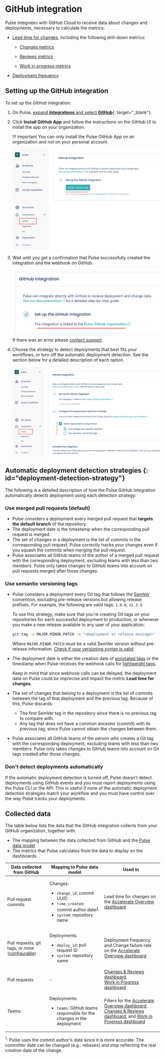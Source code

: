 # GitHub integration

Pulse integrates with GitHub Cloud to receive data about changes and deployments, necessary to calculate the metrics:

-   [Lead time for changes](../metrics/accelerate.md#lead-time-for-changes), including the following drill-down metrics:

    -   [Changes metrics](../metrics/accelerate-changes.md#changes-metrics)

    -   [Reviews metrics](../metrics/accelerate-changes.md#reviews-metrics)

    -   [Work in progress metrics](../metrics/accelerate-wip.md)

-   [Deployment frequency](../metrics/accelerate.md#deployment-frequency)

## Setting up the GitHub integration

To set up the GitHub integration:

1.  On Pulse, [expand **Integrations** and select **GitHub**](https://app.pulse.codacy.com/integrations/github){: target="_blank"}.

1.  Click **Install GitHub App** and follow the instructions on the GitHub UI to install the app on your organization.

    !!! important
        You can only install the Pulse GitHub App on an organization and not on your personal account.

    ![Installing the Pulse GitHub App](images/ghi-installing.png)

1.  Wait until you get a confirmation that Pulse successfully created the integration and the webhook on GitHub.

    ![Pulse GitHub integration set up successfully](images/ghi-ok.png)

    If there was an error please [contact support](mailto:pulsesupport@codacy.com).

1.  Choose the strategy to detect deployments that best fits your workflows, or turn off the automatic deployment detection. See the section below for a detailed description of each option.

    ![Choosing a deployment detection strategy](images/ghi-strategy.png)

## Automatic deployment detection strategies {: id="deployment-detection-strategy"}

The following is a detailed description of how the Pulse GitHub integration automatically detects deployment using each detection strategy:

### Use merged pull requests (default)

-   Pulse considers a deployment every merged pull request that **targets the default branch** of the repository.
-   The deployment date is the timestamp when the corresponding pull request is merged.
-   The set of changes in a deployment is the list of commits in the corresponding pull request. Pulse correctly tracks your changes even if you squash the commits when merging the pull request.
-   Pulse associates all GitHub teams of the author of a merged pull request with the corresponding deployment, excluding teams with less than two members. Pulse only takes changes to GitHub teams into account on pull requests merged after those changes.

### Use semantic versioning tags

-   Pulse considers a deployment every Git tag that follows the [SemVer](https://semver.org) convention, excluding pre-release versions but allowing release prefixes. For example, the following are valid tags: `1.0.0`, `v2.3.4`.

    To use this strategy, make sure that you're creating Git tags on your repositories for each successful deployment to production, or whenever you make a new release available to any user of your application:

    ```bash
    git tag -a MAJOR.MINOR.PATCH -m "<Deployment or release message>"
    ```

    Where `MAJOR.MINOR.PATCH` must be a valid SemVer version without pre-release information. [Check if your versioning syntax is valid](https://regex101.com/r/NVAtiz/1).

-   The deployment date is either the creation date of [annotated tags](https://git-scm.com/book/en/v2/Git-Basics-Tagging#_annotated_tags) or the timestamp when Pulse receives the webhook calls for [lightweight tags](https://git-scm.com/book/en/v2/Git-Basics-Tagging#_lightweight_tags).

    Keep in mind that since webhook calls can be delayed, the deployment date on Pulse could be imprecise and impact the metric **Lead time for changes**.

-   The set of changes that belong to a deployment is the list of commits between the tag of that deployment and the previous tag. Because of this, Pulse discards:

    -   The first SemVer tag in the repository since there is no previous tag to compare with.
    -   Any tag that does not have a common ancestor (commit) with its previous tag, since Pulse cannot obtain the changes between them.

-   Pulse associates all GitHub teams of the person who creates a Git tag with the corresponding deployment, excluding teams with less than two members. Pulse only takes changes to GitHub teams into account on Git tags created after those changes.

### Don't detect deployments automatically

If the automatic deployment detection is turned off, Pulse doesn't detect deployments using GitHub events and you must report deployments using the Pulse CLI or the API. This is useful if none of the automatic deployment detection strategies match your workflow and you must have control over the way Pulse tracks your deployments.

## Collected data

The table below lists the data that the GitHub integration collects from your GitHub organization, together with:

-   The mapping between the data collected from GitHub and the [Pulse data model](https://ingestion.pulse.codacy.com/v1/api-docs#tocs_event)
-   The metrics that Pulse calculates from the data to display on the dashboards

<table>
<thead>
<tr>
<th><strong>Data collected from GitHub</strong></th>
<th><strong>Mapping to Pulse data model</strong></th>
<th><strong>Used in</strong></th>
</tr>
</thead>
<tbody>
<tr>
    <td>Pull request commits</td>
    <td>
        <p>Changes:</p>
        <ul>
            <li><code>change_id</code>: commit UUID</li>
            <li><code>time_created</code>: commit author date<sup><a href="#commit-author-date">1</a></sup></li>
            <li><code>system</code>: repository name</li>
        </ul>
    </td>
    <td>Lead time for changes on the <a href="../../metrics/accelerate/">Accelerate Overview dashboard</a></td>
</tr>
<tr>
    <td>Pull requests, git tags, or none (<a href="#deployment-detection-strategy">configurable</a>)</td>
    <td>
        <p>Deployments:</p>
        <ul>
            <li><code>deploy_id</code>: pull request ID</li>
            <li><code>system</code>: repository name</li>
        </ul>
    </td>
    <td>Deployment frequency and Change failure rate on the <a href="../../metrics/accelerate/">Accelerate Overview dashboard</a></td>
</tr>
<tr>
    <td>Pull requests</td>
    <td>
        -
    </td>
    <td><a href="../../metrics/accelerate-changes/">Changes & Reviews dashboard</a>,<br/><a href="../../metrics/accelerate-wip/">Work in Progress dashboard</a></td>
</tr>
<tr>
    <td>Teams</td>
    <td>
        <p>Deployments:</p>
        <ul>
            <li><code>teams</code>: GitHub teams responsible for the changes in the deployment</li>
        </ul>
    </td>
    <td>Filters for the <a href="../../metrics/accelerate/">Accelerate Overview dashboard</a>, <a href="../../metrics/accelerate-changes/">Changes & Reviews dashboard</a>, and <a href="../../metrics/accelerate-wip/">Work in Progress dashboard</a></td>
</tr>
</table>

<sup><span id="commit-author-date">1</span></sup>: Pulse uses the commit author's date since it is more accurate. The committer date can be changed (e.g.: rebases) and stop reflecting the real creation date of the change.
